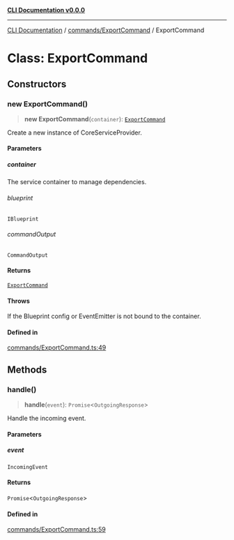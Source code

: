 [**CLI Documentation v0.0.0**](../../../README.md)

***

[CLI Documentation](../../../modules.md) / [commands/ExportCommand](../README.md) / ExportCommand

# Class: ExportCommand

## Constructors

### new ExportCommand()

> **new ExportCommand**(`container`): [`ExportCommand`](ExportCommand.md)

Create a new instance of CoreServiceProvider.

#### Parameters

##### container

The service container to manage dependencies.

###### blueprint

`IBlueprint`

###### commandOutput

`CommandOutput`

#### Returns

[`ExportCommand`](ExportCommand.md)

#### Throws

If the Blueprint config or EventEmitter is not bound to the container.

#### Defined in

[commands/ExportCommand.ts:49](https://github.com/stonemjs/cli/blob/b2251afafa869f82f017c134bddb19013c7883b6/src/commands/ExportCommand.ts#L49)

## Methods

### handle()

> **handle**(`event`): `Promise`\<`OutgoingResponse`\>

Handle the incoming event.

#### Parameters

##### event

`IncomingEvent`

#### Returns

`Promise`\<`OutgoingResponse`\>

#### Defined in

[commands/ExportCommand.ts:59](https://github.com/stonemjs/cli/blob/b2251afafa869f82f017c134bddb19013c7883b6/src/commands/ExportCommand.ts#L59)

